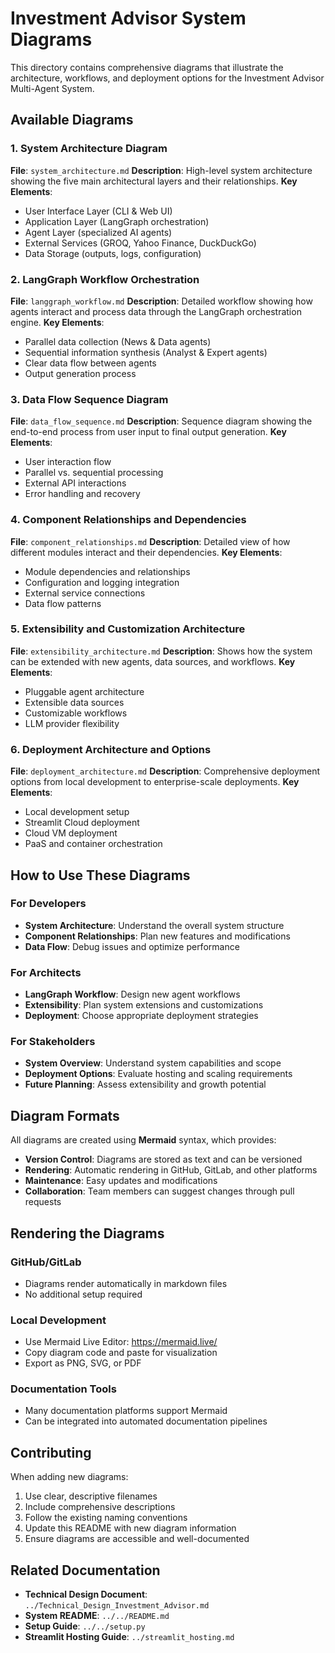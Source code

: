 # Investment Advisor System Diagrams

This directory contains comprehensive diagrams that illustrate the architecture, workflows, and deployment options for the Investment Advisor Multi-Agent System.

## Available Diagrams

### 1. System Architecture Diagram
**File**: `system_architecture.md`
**Description**: High-level system architecture showing the five main architectural layers and their relationships.
**Key Elements**:
- User Interface Layer (CLI & Web UI)
- Application Layer (LangGraph orchestration)
- Agent Layer (specialized AI agents)
- External Services (GROQ, Yahoo Finance, DuckDuckGo)
- Data Storage (outputs, logs, configuration)

### 2. LangGraph Workflow Orchestration
**File**: `langgraph_workflow.md`
**Description**: Detailed workflow showing how agents interact and process data through the LangGraph orchestration engine.
**Key Elements**:
- Parallel data collection (News & Data agents)
- Sequential information synthesis (Analyst & Expert agents)
- Clear data flow between agents
- Output generation process

### 3. Data Flow Sequence Diagram
**File**: `data_flow_sequence.md`
**Description**: Sequence diagram showing the end-to-end process from user input to final output generation.
**Key Elements**:
- User interaction flow
- Parallel vs. sequential processing
- External API interactions
- Error handling and recovery

### 4. Component Relationships and Dependencies
**File**: `component_relationships.md`
**Description**: Detailed view of how different modules interact and their dependencies.
**Key Elements**:
- Module dependencies and relationships
- Configuration and logging integration
- External service connections
- Data flow patterns

### 5. Extensibility and Customization Architecture
**File**: `extensibility_architecture.md`
**Description**: Shows how the system can be extended with new agents, data sources, and workflows.
**Key Elements**:
- Pluggable agent architecture
- Extensible data sources
- Customizable workflows
- LLM provider flexibility

### 6. Deployment Architecture and Options
**File**: `deployment_architecture.md`
**Description**: Comprehensive deployment options from local development to enterprise-scale deployments.
**Key Elements**:
- Local development setup
- Streamlit Cloud deployment
- Cloud VM deployment
- PaaS and container orchestration

## How to Use These Diagrams

### For Developers
- **System Architecture**: Understand the overall system structure
- **Component Relationships**: Plan new features and modifications
- **Data Flow**: Debug issues and optimize performance

### For Architects
- **LangGraph Workflow**: Design new agent workflows
- **Extensibility**: Plan system extensions and customizations
- **Deployment**: Choose appropriate deployment strategies

### For Stakeholders
- **System Overview**: Understand system capabilities and scope
- **Deployment Options**: Evaluate hosting and scaling requirements
- **Future Planning**: Assess extensibility and growth potential

## Diagram Formats

All diagrams are created using **Mermaid** syntax, which provides:
- **Version Control**: Diagrams are stored as text and can be versioned
- **Rendering**: Automatic rendering in GitHub, GitLab, and other platforms
- **Maintenance**: Easy updates and modifications
- **Collaboration**: Team members can suggest changes through pull requests

## Rendering the Diagrams

### GitHub/GitLab
- Diagrams render automatically in markdown files
- No additional setup required

### Local Development
- Use Mermaid Live Editor: https://mermaid.live/
- Copy diagram code and paste for visualization
- Export as PNG, SVG, or PDF

### Documentation Tools
- Many documentation platforms support Mermaid
- Can be integrated into automated documentation pipelines

## Contributing

When adding new diagrams:
1. Use clear, descriptive filenames
2. Include comprehensive descriptions
3. Follow the existing naming conventions
4. Update this README with new diagram information
5. Ensure diagrams are accessible and well-documented

## Related Documentation

- **Technical Design Document**: `../Technical_Design_Investment_Advisor.md`
- **System README**: `../../README.md`
- **Setup Guide**: `../../setup.py`
- **Streamlit Hosting Guide**: `../streamlit_hosting.md`
